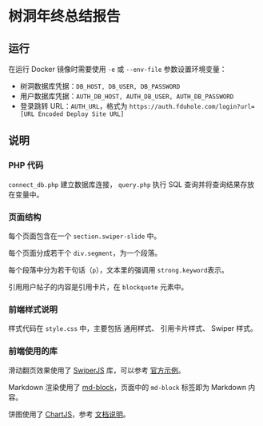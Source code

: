 # 树洞年终总结报告

## 运行

在运行 Docker 镜像时需要使用 `-e` 或 `--env-file` 参数设置环境变量：
- 树洞数据库凭据：`DB_HOST, DB_USER, DB_PASSWORD`
- 用户数据库凭据：`AUTH_DB_HOST, AUTH_DB_USER, AUTH_DB_PASSWORD`
- 登录跳转 URL：`AUTH_URL`，格式为 `https://auth.fduhole.com/login?url=[URL Encoded Deploy Site URL]`

## 说明

### PHP 代码

`connect_db.php` 建立数据库连接，
`query.php` 执行 SQL 查询并将查询结果存放在变量中。

### 页面结构

每个页面包含在一个 `section.swiper-slide` 中。

每个页面分成若干个 `div.segment`，为一个段落。

每个段落中分为若干句话（`p`），文本里的强调用 `strong.keyword`表示。

引用用户帖子的内容是引用卡片，在 `blockquote` 元素中。

### 前端样式说明

样式代码在 `style.css` 中，主要包括
通用样式、
引用卡片样式、
Swiper 样式。

### 前端使用的库

滑动翻页效果使用了 [SwiperJS](https://swiperjs.com) 库，可以参考 [官方示例](https://swiperjs.com/demos)。

Markdown 渲染使用了 [md-block](https://md-block.verou.me)，页面中的 `md-block` 标签即为 Markdown 内容。

饼图使用了 [ChartJS](https://www.chartjs.org)，参考 [文档说明](https://www.chartjs.org/docs/latest/charts/doughnut.html)。